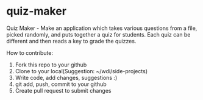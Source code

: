 # quiz-maker
Quiz Maker - Make an application which takes various questions from a file, picked randomly, and puts together a quiz for students. Each quiz can be different and then reads a key to grade the quizzes.

How to contribute:
1. Fork this repo to your github
2. Clone to your local(Suggestion: ~/wdi/side-projects)
3. Write code, add changes, suggestions :)
4. git add, push, commit to your github
5. Create pull request to submit changes



